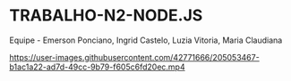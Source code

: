 # TRABALHO-N2-NODE.JS
Equipe - Emerson Ponciano, Ingrid Castelo, Luzia Vitoria, Maria Claudiana


https://user-images.githubusercontent.com/42771666/205053467-b1ac1a22-ad7d-49cc-9b79-f605c6fd20ec.mp4

